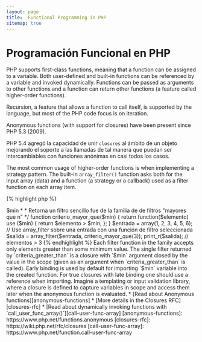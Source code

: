 ```yaml
---
layout: page
title:  Functional Programming in PHP
sitemap: true
---
```


# Programación Funcional en PHP

PHP supports first-class functions, meaning that a function can be assigned to a variable. Both user-defined and
built-in functions can be referenced by a variable and invoked dynamically. Functions can be passed as arguments to
other functions and a function can return other functions (a feature called higher-order functions).

Recursion, a feature that allows a function to call itself, is supported by the language, but most of the PHP code
focus is on iteration.

Anonymous functions (with support for closures) have been present since PHP 5.3 (2009).

PHP 5.4 agregó la capacidad de unir `closures` al ámbito de un objeto mejorando el soporte a las llamadas de tal manera que puedan ser intercambiables con funciones anónimas en casi todos los casos.

The most common usage of higher-order functions is when implementing a strategy pattern. The built-in `array_filter()`
function asks both for the input array (data) and a function (a strategy or a callback) used as a filter function on
each array item.

{% highlight php %}
<?php
$entrada = array(1, 2, 3, 4, 5, 6);

// Crea una nueva función anónima y la asigna a una variable
$filtro_inclusivo = function($elemento) {
    return(($elemento % 2) == 0);
};

// La función interna array_filter acepta ambos, data y la función
$retorno = array_filter($entrada, $filtro_inclusivo);

// La función NO necesita ser asignada a una variable. Esto es válido también:
$retorno = array_filter($entrada, function($elemento) {
    return(($elemento % 2) == 0)
});

print_r($retorno);
{% endhighlight %}

A closure is an anonymous function that can access variables imported from the outside scope without using any global
variables. Theoretically, a closure is a function with some arguments closed (e.g. fixed) by the environment when it is
defined. Closures can work around variable scope restrictions in a clean way.

In the next example we use closures to define a function returning a single filter function for `array_filter()`, out
of a family of filter functions.

{% highlight php %}
<?php
/**
 * Se crear un una función anónima de filtrado que aceptará elementos > $min
 *
 * Retorna un filtro sencillo fue de la familia de de filtros "mayores que n"
 */
function criterio_mayor_que($min)
{
    return function($elemento) use ($min) {
        return $elemento > $min;
    };
}

$entrada = array(1, 2, 3, 4, 5, 6);

// Use array_filter sobre una entrada con una función de filtro seleccionada
$salida = array_filter($entrada, criterio_mayor_que(3));

print_r($salida); // elementos > 3
{% endhighlight %}

Each filter function in the family accepts only elements greater than some minimum value. The single filter returned by
`criteria_greater_than` is a closure with `$min` argument closed by the value in the scope (given as an argument when
`criteria_greater_than` is called).

Early binding is used by default for importing `$min` variable into the created function. For true closures with late
binding one should use a reference when importing. Imagine a templating or input validation library, where a closure is
defined to capture variables in scope and access them later when the anonymous function is evaluated.

* [Read about Anonymous functions][anonymous-functions]
* [More details in the Closures RFC][closures-rfc]
* [Read about dynamically invoking functions with `call_user_func_array()`][call-user-func-array]


[anonymous-functions]: https://www.php.net/functions.anonymous
[closures-rfc]: https://wiki.php.net/rfc/closures
[call-user-func-array]: https://www.php.net/function.call-user-func-array

